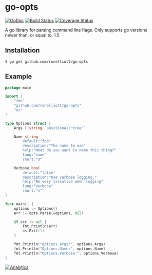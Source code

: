 # go-opts

[![GoDoc](https://godoc.org/github.com/ronelliott/go-opts?status.png)](https://godoc.org/github.com/ronelliott/go-opts)
[![Build Status](https://travis-ci.org/ronelliott/go-opts.svg?branch=master)](https://travis-ci.org/ronelliott/go-opts)
[![Coverage Status](https://coveralls.io/repos/github/ronelliott/go-opts/badge.svg?branch=master)](https://coveralls.io/github/ronelliott/go-opts?branch=master)

A go library for parsing command line flags. Only supports go versions newer than, or equal to, 1.5

## Installation

    $ go get github.com/ronelliott/go-opts

## Example

```go
package main

import (
    "fmt"
    "github.com/ronelliott/go-opts"
    "os"
)

type Options struct {
    Args []string `positional:"true"`

    Name string `
        default:"foo"
        description:"The name to use"
        help:"What do you want to name this thing?"
        long:"name"
        short:"n"`

    Verbose bool `
        default:"false"
        description:"Use verbose logging."
        help:"Be very talkative when logging"
        long:"verbose"
        short:"v"`
}

func main() {
    options := Options{}
    err := opts.Parse(&options, nil)

    if err != nil {
        fmt.Println(err)
        os.Exit(1)
    }

    fmt.Println("Options.Args:", options.Args)
    fmt.Println("Options.Name:", options.Name)
    fmt.Println("Options.Verbose:", options.Verbose)
}
```

[![Analytics](https://ga-beacon.appspot.com/UA-59523757-2/go-opts/readme?pixel)](https://github.com/igrigorik/ga-beacon)
